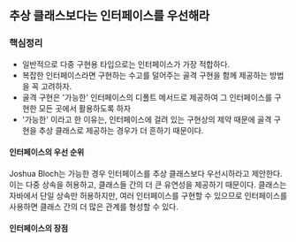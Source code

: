 ## 추상 클래스보다는 인터페이스를 우선해라
### 핵심정리
- 일반적으로 다중 구현용 타입으로는 인터페이스가 가장 적합하다.
- 복잡한 인터페이스라면 구현하는 수고를 덜어주는 골격 구현을 함께 제공하는 방법을 꼭 고려하자.
- 골격 구현은 '가능한' 인터페이스의 디폴트 메서드로 제공하여 그 인터페이스를 구현한 모든 곳에서 활용하도록 하자
- '가능한' 이라고 한 이유는, 인터페이스에 걸려 있는 구현상의 제약 때문에 골격 구현을 추상 클래스로 제공하는 경우가 더 흔하기 때문이다.

#### 인터페이스의 우선 순위
Joshua Bloch는 가능한 경우 인터페이스를 추상 클래스보다 우선시하라고 제안한다. 이는 다중 상속을 허용하고, 클래스들 간의 더 큰 유연성을 제공하기 때문이다. 클래스는 자바에서 단일 상속만 허용하지만, 여러 인터페이스를 구현할 수 있으므로 인터페이스를 사용하면 클래스 간의 더 많은 관계를 형성할 수 있다.

#### 인터페이스의 장점
